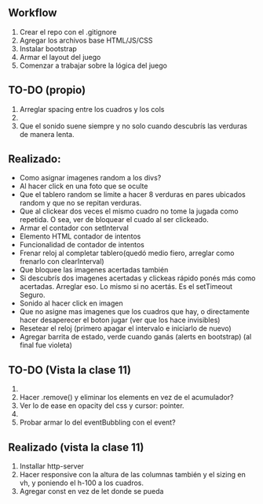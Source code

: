 ## Workflow

1. Crear el repo con el .gitignore
2. Agregar los archivos base HTML/JS/CSS
3. Instalar bootstrap
4. Armar el layout del juego
5. Comenzar a trabajar sobre la lógica del juego


## TO-DO (propio)
   
1. Arreglar spacing entre los cuadros y los cols
2. 
3. Que el sonido suene siempre y no solo cuando descubrís las verduras de manera lenta. 

## Realizado:
- Como asignar imagenes random a los divs?
- Al hacer click en una foto que se oculte
- Que el tablero random se limite a hacer 8 verduras en pares ubicados random y que no se repitan verduras.
- Que al clickear dos veces el mismo cuadro no tome la jugada como repetida. O sea, ver de bloquear el cuado al ser clickeado.
- Armar el contador con setInterval
- Elemento HTML contador de intentos
- Funcionalidad de contador de intentos
- Frenar reloj al completar tablero(quedó medio fiero, arreglar como frenarlo con clearInterval)
- Que bloquee las imagenes acertadas también
- Si descubrís dos imagenes acertadas y clickeas rápido ponés más como acertadas. Arreglar eso. Lo mismo si no acertás. Es el setTimeout Seguro.
- Sonido al hacer click en imagen
- Que no asigne mas imagenes que los cuadros que hay, o directamente hacer desaperecer el boton jugar (ver que los hace invisibles)
- Resetear el reloj (primero apagar el intervalo e iniciarlo de nuevo)
- Agregar barrita de estado, verde cuando ganás (alerts en bootstrap) (al final fue violeta)


## TO-DO (Vista la clase 11)

1. 
2. Hacer .remove() y eliminar los elements en vez de el acumulador?
3. Ver lo de ease en opacity del css y cursor: pointer.
4. 
5. Probar armar lo del eventBubbling con el event?

## Realizado (vista la clase 11)

1. Installar http-server
2. Hacer responsive con la altura de las columnas también y el sizing en vh, y poniendo el h-100 a los cuadros.
3. Agregar const en vez de let donde se pueda